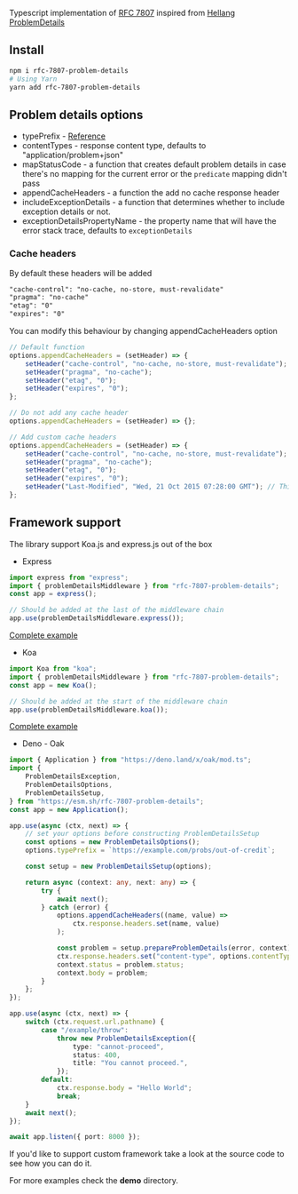Typescript implementation of [RFC 7807](https://datatracker.ietf.org/doc/html/rfc7807)
inspired from [Hellang ProblemDetails](https://www.nuget.org/packages/Hellang.Middleware.ProblemDetails)


## Install
```bash
npm i rfc-7807-problem-details
# Using Yarn
yarn add rfc-7807-problem-details
```


## Problem details options

- typePrefix - [Reference](https://datatracker.ietf.org/doc/html/rfc7807#section-3.1)
- contentTypes - response content type, defaults to "application/problem+json"
- mapStatusCode - a function that creates default problem details in case there's no mapping for the current error or the `predicate` mapping didn't pass
- appendCacheHeaders - a function the add no cache response header
- includeExceptionDetails - a function that determines whether to include exception details or not.
- exceptionDetailsPropertyName - the property name that will have the error stack trace, defaults to `exceptionDetails`

### Cache headers

By default these headers will be added

```txt
"cache-control": "no-cache, no-store, must-revalidate"
"pragma": "no-cache"
"etag": "0"
"expires": "0"
```

You can modify this behaviour by changing appendCacheHeaders option

```typescript
// Default function
options.appendCacheHeaders = (setHeader) => {
	setHeader("cache-control", "no-cache, no-store, must-revalidate");
	setHeader("pragma", "no-cache");
	setHeader("etag", "0");
	setHeader("expires", "0");
};

// Do not add any cache header
options.appendCacheHeaders = (setHeader) => {};

// Add custom cache headers
options.appendCacheHeaders = (setHeader) => {
	setHeader("cache-control", "no-cache, no-store, must-revalidate");
	setHeader("pragma", "no-cache");
	setHeader("etag", "0");
	setHeader("expires", "0");
	setHeader("Last-Modified", "Wed, 21 Oct 2015 07:28:00 GMT"); // This line
};
```

## Framework support

The library support Koa.js and express.js out of the box

- Express

```typescript
import express from "express";
import { problemDetailsMiddleware } from "rfc-7807-problem-details";
const app = express();

// Should be added at the last of the middleware chain
app.use(problemDetailsMiddleware.express());
```

[Complete example](https://docs.page/ezzabuzaid/rfc-7807-problem-details/expressjs)

- Koa

```typescript
import Koa from "koa";
import { problemDetailsMiddleware } from "rfc-7807-problem-details";
const app = new Koa();

// Should be added at the start of the middleware chain
app.use(problemDetailsMiddleware.koa());
```

[Complete example](https://docs.page/ezzabuzaid/rfc-7807-problem-details/koa)

- Deno - Oak

```typescript
import { Application } from "https://deno.land/x/oak/mod.ts";
import {
	ProblemDetailsException,
	ProblemDetailsOptions,
	ProblemDetailsSetup,
} from "https://esm.sh/rfc-7807-problem-details";
const app = new Application();

app.use(async (ctx, next) => {
	// set your options before constructing ProblemDetailsSetup
	const options = new ProblemDetailsOptions();
	options.typePrefix = `https://example.com/probs/out-of-credit`;

	const setup = new ProblemDetailsSetup(options);

	return async (context: any, next: any) => {
		try {
			await next();
		} catch (error) {
			options.appendCacheHeaders((name, value) =>
				ctx.response.headers.set(name, value)
			);

			const problem = setup.prepareProblemDetails(error, context);
			ctx.response.headers.set("content-type", options.contentTypes);
			context.status = problem.status;
			context.body = problem;
		}
	};
});

app.use(async (ctx, next) => {
	switch (ctx.request.url.pathname) {
		case "/example/throw":
			throw new ProblemDetailsException({
				type: "cannot-proceed",
				status: 400,
				title: "You cannot proceed.",
			});
		default:
			ctx.response.body = "Hello World";
			break;
	}
	await next();
});

await app.listen({ port: 8000 });
```

If you'd like to support custom framework take a look at the source code to see how you can do it.

For more examples check the **demo** directory.
